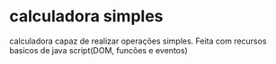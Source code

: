 # calculadora simples
 calculadora capaz de realizar operações simples. Feita com recursos basicos de java script(DOM, funcões e eventos)
